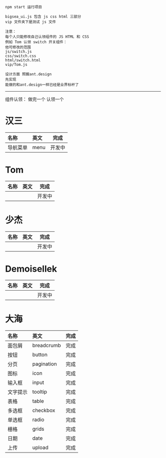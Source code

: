 ```
npm start 运行项目

bigsea_ui.js 包含 js css html 三部分
vip 文件夹下是测试 js 文件

注意：
每个人只能修改自己认领组件的 JS HTML 和 CSS
例如 Tom 认领 switch 开关组件：
他可修改的范围
js/switch.js
css/switch.css
html/switch.html
vip/Tom.js

设计方面 照搬ant.design
先实现
能做的和ant.design一样已经是业界标杆了
```

---

组件认领： 做完一个 认领一个

# 汉三
|名称|英文|完成|
|:-|:-|:-:|
|导航菜单|menu|开发中|

# Tom
|名称|英文|完成|
|:-|:-|:-:|
|||开发中|

# 少杰
|名称|英文|完成|
|:-|:-|:-:|
|||开发中|

# Demoisellek
|名称|英文|完成|
|:-|:-|:-:|
|||开发中|

# 大海
|名称|英文|完成|
|:-|:-|:-:|
|面包屑|breadcrumb|完成|
|按钮|button|完成|
|分页|pagination|完成|
|图标|icon|完成|
|输入框|input|完成|
|文字提示|tooltip|完成|
|表格|table|完成|
|多选框|checkbox|完成|
|单选框|radio|完成|
|栅格|grids|完成|
|日期|date|完成|
|上传|upload|完成|
